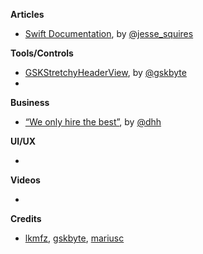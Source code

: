 
**Articles**

* [Swift Documentation](http://www.jessesquires.com/swift-documentation), by [@jesse_squires](https://twitter.com/jesse_squires)


**Tools/Controls**

* [GSKStretchyHeaderView](https://github.com/gskbyte/GSKStretchyHeaderView), by [@gskbyte](https://twitter.com/gskbyte)
*

**Business**

* [“We only hire the best”](https://m.signalvnoise.com/we-only-hire-the-best-c711c330fc2e), by [@dhh](https://twitter.com/dhh)

**UI/UX**

*

**Videos**

*

**Credits**

* [lkmfz](https://github.com/lkmfz), [gskbyte](https://github.com/gskbyte), [mariusc](https://github.com/marius)

